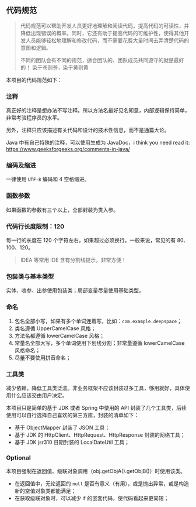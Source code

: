 ## 代码规范

> 代码规范可以帮助开发人员更好地理解和阅读代码，提高代码的可读性，并降低出现错误的概率。同时，它还有助于提高代码的可维护性，使得其他开发人员能够轻松地理解和修改代码，而不需要花费大量时间去弄清楚代码的意图和逻辑。
>
> 不同的团队会有不同的规范，适合团队的、团队成员共同遵守的就是最好的！
> 染于苍则苍，染于黄则黄

本项目的代码规范如下：

### 注释

真正好的注释是想办法不写注释。所以方法名最好见名知意，内部逻辑保持简单，非常考验程序员的水平。

另外，注释只应该描述有关代码和设计的技术性信息，而不是通篇大论。

Java 中有自己特殊的注释，可以使用生成为 JavaDoc，i think you need read it: https://www.geeksforgeeks.org/comments-in-java/

### 编码及缩进

一律使用 `UTF-8` 编码和 4 空格缩进。

### 函数参数

如果函数的参数有三个以上，全部封装为类入参。

### 代码行长度限制：120

每一行的长度在 120 个字符左右，如果超过必须换行。一般来说，常见的有 80、100、120。

> IDEA 等常用 IDE 含有分割线提示，非常方便！

### 包装类与基本类型

实体、收参、出参使用包装类；局部变量尽量使用基础类型。

### 命名

1. 包名全部小写，如果有多个单词连着写，比如：`com.example.deepspace`；
2. 类名遵循 UpperCamelCase 风格；
3. 方法名都遵循 lowerCamelCase 风格；
4. 常量名全部大写，多个单词使用下划线分割；非常量遵循 lowerCamelCase 风格命名；
5. 尽量不要使用拼音命名；

### 工具类

减少依赖，降低工具类泛滥。非业务框架不应该封装过多工具，够用就好，具体使用什么应该交由用户决定。

本项目只是简单的基于 JDK 或者 Spring 中使用的 API 封装了几个工具类，后续使用可以自行选择自己喜欢的第三方库，封装的清单如下：

- 基于 ObjectMapper 封装了 JSON 工具；
- 基于 JDK 的 HttpClient、HttpRequest、HttpResponse 封装的网络工具；
- 基于 JDK jsr310 日期封装的 LocalDateUtil 工具；

### Optional

本项目强制在返回值、级联对象调用（obj.getObjA().getObjB()）时使用该类。

- 在返回值中，无论返回的 `null` 是否有意义（有用），或是抛出异常，或是构造新的空值对象类都能满足；
- 在获取级联对象时，可以减少 if 的嵌套代码，使代码看起来更简短；

